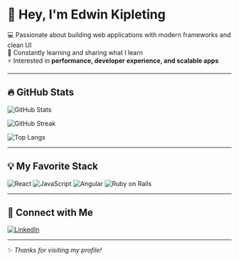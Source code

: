 # 👋 Hey, I'm Edwin Kipleting

💻 Passionate about building web applications with modern frameworks and clean UI  
🚀 Constantly learning and sharing what I learn  
⚡ Interested in **performance, developer experience, and scalable apps**  

---

## 🔥 GitHub Stats
![GitHub Stats](https://github-readme-stats.vercel.app/api?username=KipletingEdwin&show_icons=true&theme=radical)

![GitHub Streak](https://github-readme-streak-stats.herokuapp.com/?user=KipletingEdwin&theme=radical)

![Top Langs](https://github-readme-stats.vercel.app/api/top-langs/?username=KipletingEdwin&layout=compact&theme=radical)

---

## 💡 My Favorite Stack
![React](https://img.shields.io/badge/React.js-20232A?style=for-the-badge&logo=react&logoColor=61DAFB)
![JavaScript](https://img.shields.io/badge/JavaScript-F7DF1E?style=for-the-badge&logo=javascript&logoColor=black)
![Angular](https://img.shields.io/badge/Angular-DD0031?style=for-the-badge&logo=angular&logoColor=white)
![Ruby on Rails](https://img.shields.io/badge/Ruby_on_Rails-CC0000?style=for-the-badge&logo=ruby-on-rails&logoColor=white)

---

## 🤝 Connect with Me
[![LinkedIn](https://img.shields.io/badge/LinkedIn-0077B5?style=for-the-badge&logo=linkedin&logoColor=white)](https://www.linkedin.com/in/kipleting-edwin)

---
✨ _Thanks for visiting my profile!_

